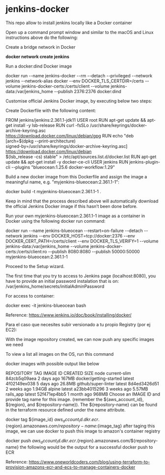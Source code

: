 # jenkins-docker
This repo allow to install jenkins locally like a Docker container


Open up a command prompt window and similar to the macOS and Linux instructions above do the following:

Create a bridge network in Docker

**docker network create jenkins**

Run a docker:dind Docker image

docker run --name jenkins-docker --rm --detach --privileged --network jenkins --network-alias docker --env DOCKER_TLS_CERTDIR=/certs --volume jenkins-docker-certs:/certs/client --volume jenkins-data:/var/jenkins_home --publish 2376:2376 docker:dind


Customise official Jenkins Docker image, by executing below two steps:

Create Dockerfile with the following content:

FROM jenkins/jenkins:2.361.1-jdk11
USER root
RUN apt-get update && apt-get install -y lsb-release
RUN curl -fsSLo /usr/share/keyrings/docker-archive-keyring.asc \
  https://download.docker.com/linux/debian/gpg
RUN echo "deb [arch=$(dpkg --print-architecture) \
  signed-by=/usr/share/keyrings/docker-archive-keyring.asc] \
  https://download.docker.com/linux/debian \
  $(lsb_release -cs) stable" > /etc/apt/sources.list.d/docker.list
RUN apt-get update && apt-get install -y docker-ce-cli
USER jenkins
RUN jenkins-plugin-cli --plugins "blueocean:1.25.6 docker-workflow:1.29"


Build a new docker image from this Dockerfile and assign the image a meaningful name, e.g. "myjenkins-blueocean:2.361.1-1":

docker build -t myjenkins-blueocean:2.361.1-1 .


Keep in mind that the process described above will automatically download the official Jenkins Docker image if this hasn’t been done before.

Run your own myjenkins-blueocean:2.361.1-1 image as a container in Docker using the following docker run command:

docker run --name jenkins-blueocean --restart=on-failure --detach --network jenkins --env DOCKER_HOST=tcp://docker:2376 --env DOCKER_CERT_PATH=/certs/client --env DOCKER_TLS_VERIFY=1 --volume jenkins-data:/var/jenkins_home --volume jenkins-docker-certs:/certs/client:ro --publish 8080:8080 --publish 50000:50000 myjenkins-blueocean:2.361.1-1



Proceed to the Setup wizard.

The first time that you try to access to Jenkins page (localhost:8080), you have to provide an initial password instalation that is on: 
/var/jenkins_home/secrets/initialAdminPassword


For access to container: 

docker exec -it jenkins-blueocean bash


Reference: https://www.jenkins.io/doc/book/installing/docker/



Para el caso que necesites subir versionado a tu propio Registry (por ej EC2):

With the image repository created, we can now push any specific images we need

To view a list all images on the OS, run this command

docker images
with possible output like below

REPOSITORY                                                  TAG                 IMAGE ID            CREATED             SIZE
node                                                        current-slim        84zcb5q09aea        2 days ago         167MB
docker/getting-started                                      latest              4f02149ex038        5 days ago         26.8MB
github/super-linter                                         latest              8d4ed3426d51        2 weeks ago        1.94GB
alpine                                                      latest              a23bb4015296        3 weeks ago        5.57MB
rails_app                                                   latest              52f471ep4bb5        1 month ago        968MB
Choose an IMAGE ID and provide tag name for this image. (remember the ${aws_account_id}, ${region}, and ${repository-name}). The ${repository-name} can be found in the terraform resource defined under the name attribute.

docker tag ${image_id} ${aws_account_id}.dkr.ecr.${region}.amazonaws.com/${repository-name}:${image_tag}
after taging this image, we can use docker to push this image to amazon's container registry

docker push ${aws_account_id}.dkr.ecr.${region}.amazonaws.com/${repository-name}
the following would be the output for a successful docker push to ECR

Reference:
https://www.oneworldcoders.com/blog/using-terraform-to-provision-amazons-ecr-and-ecs-to-manage-containers-docker
